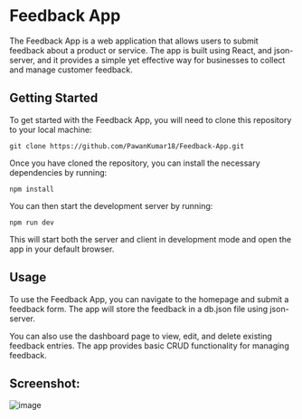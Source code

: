 # Feedback App
The Feedback App is a web application that allows users to submit feedback about a product or service. The app is built using React, and json-server, and it provides a simple yet effective way for businesses to collect and manage customer feedback.

## Getting Started

To get started with the Feedback App, you will need to clone this repository to your local machine:

`git clone https://github.com/PawanKumar18/Feedback-App.git`

Once you have cloned the repository, you can install the necessary dependencies by running:

`npm install`

You can then start the development server by running:

`npm run dev`

This will start both the server and client in development mode and open the app in your default browser.

## Usage
To use the Feedback App, you can navigate to the homepage and submit a feedback form. The app will store the feedback in a db.json file using json-server.

You can also use the dashboard page to view, edit, and delete existing feedback entries. The app provides basic CRUD functionality for managing feedback.

## Screenshot:

![image](https://user-images.githubusercontent.com/36084170/212214029-10c60aa0-e7ba-41cf-b3f4-c550e97919ce.png)

